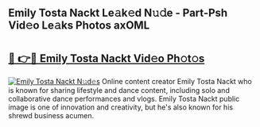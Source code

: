 ## Emily Tosta Nackt Le𝚊k𝚎d N𝚞𝚍e - Part-Psh Vid𝚎o Le𝚊ks Photos axOML

# <h2><a href="http://fb768q.evod.top/?m=Emily+Tosta+Nackt">🔗 👉🔴 Emily Tosta Nackt Vid𝚎o Ph𝚘t𝚘s</a></h2>

[![Emily Tosta Nackt N𝚞d𝚎s](https://i.imgur.com/8V9OHl7.gif)](http://fb768q.evod.top/?m=Emily+Tosta+Nackt)
Online content creator Emily Tosta Nackt who is known for sharing lifestyle and dance content, including solo and collaborative dance performances and vlogs. Emily Tosta Nackt public image is one of innovation and creativity, but he's also known for his shrewd business acumen. 
